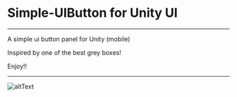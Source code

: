 # Simple-UIButton for Unity UI

---

A simple ui button panel for Unity (mobile)

Inspired by one of the best grey boxes!

Enjoy!!

---
![altText](https://github.com/nothingAD/Simple-UIButton/blob/master/Files/btn_gif.gif "The Button")
